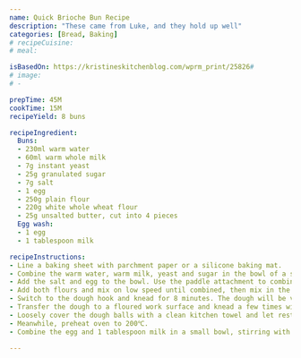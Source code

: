 ```yaml
---
name: Quick Brioche Bun Recipe
description: "These came from Luke, and they hold up well"
categories: [Bread, Baking]
# recipeCuisine:  
# meal: 

isBasedOn: https://kristineskitchenblog.com/wprm_print/25826#
# image:
# - 

prepTime: 45M
cookTime: 15M
recipeYield: 8 buns

recipeIngredient:
  Buns:
  - 230ml warm water
  - 60ml warm whole milk
  - 7g instant yeast
  - 25g granulated sugar
  - 7g salt
  - 1 egg
  - 250g plain flour
  - 220g white whole wheat flour
  - 25g unsalted butter, cut into 4 pieces
  Egg wash:
  - 1 egg
  - 1 tablespoon milk

recipeInstructions:
- Line a baking sheet with parchment paper or a silicone baking mat.
- Combine the warm water, warm milk, yeast and sugar in the bowl of a stand mixer. Stir gently to combine. Let stand for 5 minutes.
- Add the salt and egg to the bowl. Use the paddle attachment to combine on low speed.
- Add both flours and mix on low speed until combined, then mix in the butter pieces.
- Switch to the dough hook and knead for 8 minutes. The dough will be very soft and slightly sticky.
- Transfer the dough to a floured work surface and knead a few times with your hands to form it into a ball. Cut the dough into 8 pieces. Shape each piece into a round ball and place on the prepared baking sheet.
- Loosely cover the dough balls with a clean kitchen towel and let rest for 15 minutes.
- Meanwhile, preheat oven to 200℃.
- Combine the egg and 1 tablespoon milk in a small bowl, stirring with a fork. Remove the towel and brush the tops of the buns with the egg wash. Bake hamburger buns in the oven for 13-15 minutes, until tops are golden.

---
```


